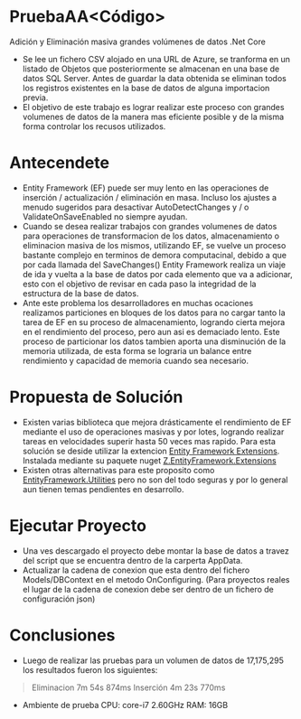 # PruebaAA<Código>
Adición y Eliminación masiva grandes volúmenes de datos .Net Core

  - Se lee un fichero CSV alojado en una URL de Azure, se tranforma en un listado de Objetos que posteriormente se almacenan en una base de datos SQL Server. Antes de guardar la data obtenida se eliminan todos los registros existentes en la base de datos de alguna importacion previa.
  - El objetivo de este trabajo es lograr realizar este proceso con grandes volumenes de datos de la manera mas eficiente posible y de la misma forma controlar los recusos utilizados.
  
# Antecendete
 - Entity Framework (EF) puede ser muy lento en las operaciones de inserción / actualización / eliminación en masa. Incluso los ajustes a menudo sugeridos para desactivar AutoDetectChanges y / o ValidateOnSaveEnabled no siempre ayudan.
  -  Cuando se desea realizar trabajos con grandes volumenes de datos para operaciones de transformacion de los datos, almacenamiento o eliminacion masiva de los mismos, utilizando EF, se vuelve un proceso bastante complejo en terminos de demora computacinal, debido a que por cada llamada del SaveChanges()  Entity Framework realiza un viaje de ida y vuelta a la base de datos por cada elemento que va a adicionar, esto con el objetivo de revisar en cada paso la integridad de la estructura de la base de datos. 
  - Ante este problema los desarrolladores en muchas ocaciones realizamos particiones en bloques de los datos para no cargar tanto la tarea de EF en su proceso de almacenamiento, logrando cierta mejora en el rendimiento del proceso, pero aun asi es demaciado lento. Este proceso de particionar los datos tambien aporta una disminución de la memoria utilizada, de esta forma se lograria un balance entre rendimiento y capacidad de memoria cuando sea necesario.
 
# Propuesta de Solución
 - Existen varias biblioteca que mejora drásticamente el rendimiento de EF mediante el uso de operaciones masivas y por lotes, logrando realizar tareas en velocidades superir hasta 50 veces mas rapido. Para esta solución se deside utilizar la extencion [Entity Framework Extensions](https://entityframework-extensions.net/bulk-savechanges). Instalada mediante su paquete nuget [Z.EntityFramework.Extensions](https://www.nuget.org/packages/Z.EntityFramework.Extensions/4.0.106)
 - Existen otras alternativas para este proposito como [EntityFramework.Utilities](https://github.com/MikaelEliasson/EntityFramework.Utilities) pero no son del todo seguras y por lo general aun tienen temas pendientes en desarrollo.

# Ejecutar Proyecto
 - Una ves descargado el proyecto debe montar la base de datos a travez del script que se encuentra dentro de la carperta AppData. 
 - Actualizar la cadena de conexion que esta dentro del fichero Models/DBContext en el metodo OnConfiguring. (Para proyectos reales el lugar de la cadena de conexion debe ser dentro de un fichero de configuración json)

# Conclusiones
 - Luego de realizar las pruebas para un volumen de datos de 17,175,295 los resultados fueron los siguientes:
 > Eliminacion 7m 54s 874ms
 > Inserción   4m 23s 770ms
 
 - Ambiente de prueba CPU: core-i7 2.60GHz RAM: 16GB
